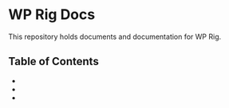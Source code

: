 # WP Rig Docs
This repository holds documents and documentation for WP Rig.

## Table of Contents
-
-
-
